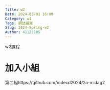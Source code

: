 ```yaml
---
Title: w2
Date: 2024-03-01 16:00
Category: w1
Tags: 網誌編寫
Slug: 2024-Spring-w2
Author: 41123105
---
```


w2課程

<!-- PELICAN_END_SUMMARY -->

# 加入小組
第二組https://github.com/mdecd2024/2a-midag2

 
